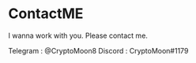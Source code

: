 # ContactME
I wanna work with you.
Please contact me.

Telegram : @CryptoMoon8
Discord : CryptoMoon#1179
